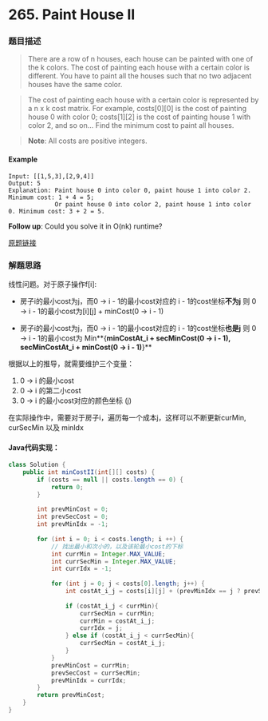 # 265. Paint House II

### 题目描述

>There are a row of n houses, each house can be painted with one of the k colors. The cost of painting each house with a certain color is different. You have to paint all the houses such that no two adjacent houses have the same color.

>The cost of painting each house with a certain color is represented by a n x k cost matrix. For example, costs[0][0] is the cost of painting house 0 with color 0; costs[1][2] is the cost of painting house 1 with color 2, and so on... Find the minimum cost to paint all houses.

>**Note**:
All costs are positive integers.

#### Example
    Input: [[1,5,3],[2,9,4]]
    Output: 5
    Explanation: Paint house 0 into color 0, paint house 1 into color 2. Minimum cost: 1 + 4 = 5; 
                 Or paint house 0 into color 2, paint house 1 into color 0. Minimum cost: 3 + 2 = 5. 

**Follow up**:
Could you solve it in O(nk) runtime?

[原题链接](https://leetcode.com/problems/paint-house-ii/)

### 解题思路

线性问题。对于原子操作f[i]:
- 房子i的最小cost为j，而0 -> i - 1的最小cost对应的 i - 1的cost坐标**不为j**
则 0 -> i - 1的最小cost为[i][j] + minCost(0 -> i - 1)

- 房子i的最小cost为j，而0 -> i - 1的最小cost对应的 i - 1的cost坐标**也是j**
则 0 -> i - 1的最小cost为 Min**{**minCostAt_i + secMinCost(0 -> i - 1), secMinCostAt_i + minCost(0 -> i - 1)**}**

根据以上的推导，就需要维护三个变量：
1. 0 -> i 的最小cost
2. 0 -> i 的第二小cost
3. 0 -> i 的最小cost对应的颜色坐标 (j)

在实际操作中，需要对于房子i，遍历每一个成本j，这样可以不断更新curMin, curSecMin 以及 minIdx

#### Java代码实现：

```java
class Solution {
    public int minCostII(int[][] costs) {
        if (costs == null || costs.length == 0) {
            return 0;
        }
        
        int prevMinCost = 0; 
        int prevSecCost = 0; 
        int prevMinIdx = -1;
        
        for (int i = 0; i < costs.length; i ++) {
            // 找出最小和次小的，以及该轮最小cost的下标
            int currMin = Integer.MAX_VALUE; 
            int currSecMin = Integer.MAX_VALUE; 
            int currIdx = -1;
            
            for (int j = 0; j < costs[0].length; j++) {
                int costAt_i_j = costs[i][j] + (prevMinIdx == j ? prevSecCost : prevMinCost);
                
                if (costAt_i_j < currMin){
                    currSecMin = currMin;
                    currMin = costAt_i_j;
                    currIdx = j;
                } else if (costAt_i_j < currSecMin){
                    currSecMin = costAt_i_j;
                }
            }
            prevMinCost = currMin;
            prevSecCost = currSecMin;
            prevMinIdx = currIdx;
        }
        return prevMinCost;
    }
}
```

